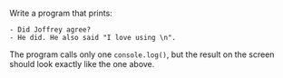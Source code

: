 
Write a program that prints:

```text
- Did Joffrey agree?
- He did. He also said "I love using \n".
```

The program calls only one `console.log()`, but the result on the screen should look exactly like the one above.
